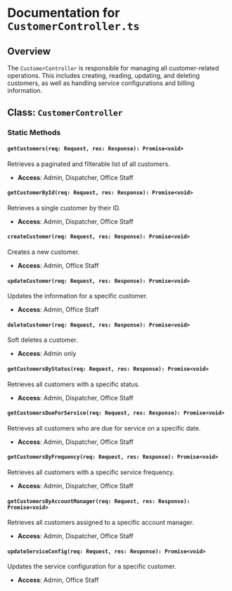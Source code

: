 # Documentation for `CustomerController.ts`

## Overview

The `CustomerController` is responsible for managing all customer-related operations. This includes creating, reading, updating, and deleting customers, as well as handling service configurations and billing information.

## Class: `CustomerController`

### Static Methods

#### `getCustomers(req: Request, res: Response): Promise<void>`

Retrieves a paginated and filterable list of all customers.

-   **Access**: Admin, Dispatcher, Office Staff

#### `getCustomerById(req: Request, res: Response): Promise<void>`

Retrieves a single customer by their ID.

-   **Access**: Admin, Dispatcher, Office Staff

#### `createCustomer(req: Request, res: Response): Promise<void>`

Creates a new customer.

-   **Access**: Admin, Office Staff

#### `updateCustomer(req: Request, res: Response): Promise<void>`

Updates the information for a specific customer.

-   **Access**: Admin, Office Staff

#### `deleteCustomer(req: Request, res: Response): Promise<void>`

Soft deletes a customer.

-   **Access**: Admin only

#### `getCustomersByStatus(req: Request, res: Response): Promise<void>`

Retrieves all customers with a specific status.

-   **Access**: Admin, Dispatcher, Office Staff

#### `getCustomersDueForService(req: Request, res: Response): Promise<void>`

Retrieves all customers who are due for service on a specific date.

-   **Access**: Admin, Dispatcher, Office Staff

#### `getCustomersByFrequency(req: Request, res: Response): Promise<void>`

Retrieves all customers with a specific service frequency.

-   **Access**: Admin, Dispatcher, Office Staff

#### `getCustomersByAccountManager(req: Request, res: Response): Promise<void>`

Retrieves all customers assigned to a specific account manager.

-   **Access**: Admin, Dispatcher, Office Staff

#### `updateServiceConfig(req: Request, res: Response): Promise<void>`

Updates the service configuration for a specific customer.

-   **Access**: Admin, Office Staff
